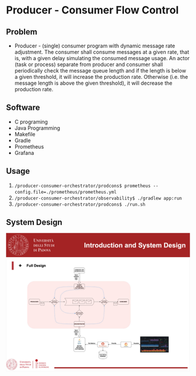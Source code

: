 # Producer - Consumer Flow Control 

Problem
---------
- Producer - (single) consumer program with dynamic message rate adjustment. The consumer shall consume messages at a given rate, that is, with a given delay simulating the consumed message usage. An actor (task or process) separate from producer and consumer shall periodically check the message queue length and if the length is below a given threshold, it will increase the production rate. Otherwise (i.e. the message length is above the given threshold), it will decrease the production rate.

Software
---------
- C programing
- Java Programming
- Makefile
- Gradle
- Prometheus
- Grafana

Usage
--------- 
1. `/producer-consumer-orchestrator/prodcons$ prometheus --config.file=./prometheus/prometheus.yml`
2. `/producer-consumer-orchestrator/observability$ ./gradlew app:run`
3. `/producer-consumer-orchestrator/prodcons$ ./run.sh`

System Design
---------
<img src = https://github.com/thecuongthehieu/producer-consumer-orchestrator/blob/master/documents/images/System_Design.png>  
